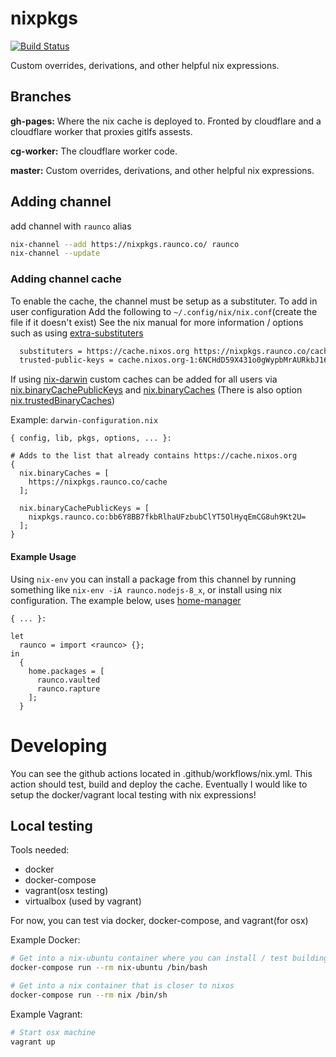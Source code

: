 # nixpkgs
[![Build Status](https://github.com/CorbanR/nixpkgs/workflows/Nixpkgs/badge.svg)](https://github.com/CorbanR/nixpkgs/actions)

Custom overrides, derivations, and other helpful nix expressions.

## Branches
**gh-pages:** Where the nix cache is deployed to. Fronted by cloudflare and a cloudflare worker that proxies gitlfs assests.

**cg-worker:** The cloudflare worker code.

**master:** Custom overrides, derivations, and other helpful nix expressions.

## Adding channel
add channel with `raunco` alias

```bash
nix-channel --add https://nixpkgs.raunco.co/ raunco
nix-channel --update
```

### Adding channel cache
To enable the cache, the channel must be setup as a substituter. To add in user configuration
Add the following to `~/.config/nix/nix.conf`(create the file if it doesn't exist)
See the nix manual for more information / options such as using [extra-substituters](https://nixos.org/nix/manual/#conf-extra-substituters)

```bash
  substituters = https://cache.nixos.org https://nixpkgs.raunco.co/cache
  trusted-public-keys = cache.nixos.org-1:6NCHdD59X431o0gWypbMrAURkbJ16ZPMQFGspcDShjY= nixpkgs.raunco.co:bb6Y8BB7fkbRlhaUFzbubClYT5OlHyqEmCG8uh9Kt2U=
```

If using [nix-darwin](https://github.com/LnL7/nix-darwin) custom caches can be added for all users via
[nix.binaryCachePublicKeys](https://lnl7.github.io/nix-darwin/manual/index.html#opt-nix.binaryCachePublicKeys) 
and [nix.binaryCaches](https://lnl7.github.io/nix-darwin/manual/index.html#opt-nix.binaryCaches) (There is also option
[nix.trustedBinaryCaches](https://lnl7.github.io/nix-darwin/manual/index.html#opt-nix.trustedBinaryCaches))

Example: `darwin-configuration.nix`

```
{ config, lib, pkgs, options, ... }:

# Adds to the list that already contains https://cache.nixos.org
{
  nix.binaryCaches = [
    https://nixpkgs.raunco.co/cache
  ];

  nix.binaryCachePublicKeys = [
    nixpkgs.raunco.co:bb6Y8BB7fkbRlhaUFzbubClYT5OlHyqEmCG8uh9Kt2U=
  ];
}

```

#### Example Usage
Using `nix-env` you can install a package from this channel by running something like `nix-env -iA raunco.nodejs-8_x`,
or install using nix configuration. The example below, uses [home-manager](https://github.com/rycee/home-manager)

```
{ ... }:

let
  raunco = import <raunco> {};
in
  {
    home.packages = [
      raunco.vaulted
      raunco.rapture
    ];
  }
```

# Developing
You can see the github actions located in .github/workflows/nix.yml. This action should test, build and deploy the cache.
Eventually I would like to setup the docker/vagrant local testing with nix expressions!

## Local testing
Tools needed:
  - docker
  - docker-compose
  - vagrant(osx testing)
  - virtualbox (used by vagrant)

For now, you can test via docker, docker-compose, and vagrant(for osx)

Example Docker:
  ```bash
  # Get into a nix-ubuntu container where you can install / test building / test the channel etc
  docker-compose run --rm nix-ubuntu /bin/bash

  # Get into a nix container that is closer to nixos
  docker-compose run --rm nix /bin/sh
  ```

Example Vagrant:
  ```bash
  # Start osx machine
  vagrant up
  ```

